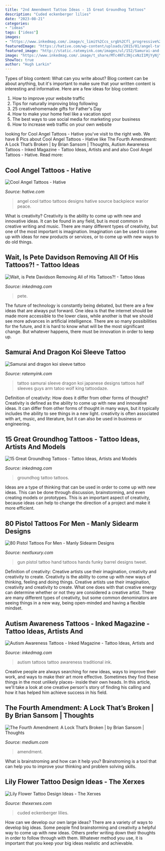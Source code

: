 ```yaml
---
title: "2nd Amendment Tattoo Ideas - 15 Great Groundhog Tattoos"
description: "Cuded eckenberger lilies"
date: "2023-08-21"
categories:
- "ideas"
tags: ["ideas"]
images:
- "https://www.inkedmag.com/.image/c_limit%2Ccs_srgb%2Cfl_progressive%2Cq_auto:good%2Cw_700/MTc3NTgwNDg1Mjc3Mzk0NTQx/129068038_3516474971774372_6197380869837030784_n.jpg"
featuredImage: "https://hative.com/wp-content/uploads/2015/01/angel-tattoos/10-cool-angel-tattoo-design.jpg"
featured_image: "http://static.ratemyink.com/images/ul/152/Samurai-and-dragon-koi-sleeve-tattoo-152381.jpeg"
image: "https://www.inkedmag.com/.image/t_share/MTc4NTc3NjcxNzI1MjYyNjY0/groundhog-fb.jpg"
ShowToc: true
author: "Hugh Larkin"
---
```



Types of blog content: What can you write about?
Blog content can be about anything, but it's important to make sure that your written content is interesting and informative. Here are a few ideas for blog content:
1. How to improve your website traffic 
2. Tips for naturally improving blog following 
3. 25 creativehomemade gifts for Father's Day 
4. How to make your home feel like a vacation spot 
5. The best ways to use social media for marketing your business 
6. How to increase web traffic on your own website 

	

		
looking for Cool Angel Tattoos - Hative you've visit to the right web. We have 8 Pics about Cool Angel Tattoos - Hative like The Fourth Amendment: A Lock That’s Broken | by Brian Sansom | Thoughts, Autism Awareness Tattoos - Inked Magazine - Tattoo Ideas, Artists and and also Cool Angel Tattoos - Hative. Read more:
		
    
## Cool Angel Tattoos - Hative

<img loading=lazy src="https://hative.com/wp-content/uploads/2015/01/angel-tattoos/10-cool-angel-tattoo-design.jpg" onerror="this.onerror=null;this.src='https://tse1.mm.bing.net/th?id=OIP.0CrvEw_T7iO0zlPRgZUSKgHaLD&amp;pid=15.1';" alt="Cool Angel Tattoos - Hative">

_Source: hative.com_

>angel cool tattoo tattoos designs hative source backpiece warior peace. 

	

What is creativity?
Creativity is the ability to come up with new and innovative ideas. It can be found in any field, but is most common in creative writing and music. There are many different types of creativity, but one of the most important is imagination. Imagination can be used to come up with ideas for new products or services, or to come up with new ways to do old things.

    
## Wait, Is Pete Davidson Removing All Of His Tattoos?! - Tattoo Ideas

<img loading=lazy src="https://www.inkedmag.com/.image/c_limit%2Ccs_srgb%2Cfl_progressive%2Cq_auto:good%2Cw_700/MTc3NTgwNDg1Mjc3Mzk0NTQx/129068038_3516474971774372_6197380869837030784_n.jpg" onerror="this.onerror=null;this.src='https://tse2.mm.bing.net/th?id=OIP.KNUTpzDJzG7bYcPvrOdnUQHaJP&amp;pid=15.1';" alt="Wait, is Pete Davidson Removing All of His Tattoos?! - Tattoo Ideas">

_Source: inkedmag.com_

>pete. 

	

The future of technology is constantly being debated, but there are a few ideas that are always put forward. One idea is that the internet should be made more accessible to the lower class, while another is that we should see more advances in artificial intelligence. There are so many possibilities for the future, and it is hard to know what will be the most significant change. But whatever happens, there must be innovation in order to keep up.

    
## Samurai And Dragon Koi Sleeve Tattoo

<img loading=lazy src="http://static.ratemyink.com/images/ul/152/Samurai-and-dragon-koi-sleeve-tattoo-152381.jpeg" onerror="this.onerror=null;this.src='https://tse4.mm.bing.net/th?id=OIP.rmtuNUqV8aqwhZQq4FdH3AHaLH&amp;pid=15.1';" alt="Samurai and dragon koi sleeve tattoo">

_Source: ratemyink.com_

>tattoo samurai sleeve dragon koi japanese designs tattoos half sleeves guys arm tatoo wolf king tattoodaze. 

	

Definition of creativity: How does it differ from other forms of thought?
Creativity is defined as the ability to come up with new and innovative ideas. It can differ from other forms of thought in many ways, but it typically includes the ability to see things in a new light. creativity is often associated with art, music, and literature, but it can also be used in business or engineering.

    
## 15 Great Groundhog Tattoos - Tattoo Ideas, Artists And Models

<img loading=lazy src="https://www.inkedmag.com/.image/t_share/MTc4NTc3NjcxNzI1MjYyNjY0/groundhog-fb.jpg" onerror="this.onerror=null;this.src='https://tse1.mm.bing.net/th?id=OIP.PsAIfRkoWbzhHNRssUt5zgHaD4&amp;pid=15.1';" alt="15 Great Groundhog Tattoos - Tattoo Ideas, Artists and Models">

_Source: inkedmag.com_

>groundhog tattoo tattoos. 

	

Ideas are a type of thinking that can be used in order to come up with new ideas. This can be done through discussion, brainstorming, and even creating models or prototypes. This is an important aspect of creativity, because ideas can help to change the direction of a project and make it more efficient.

    
## 80 Pistol Tattoos For Men - Manly Sidearm Designs

<img loading=lazy src="http://nextluxury.com/wp-content/uploads/two-barrel-pistol-tattoo-on-hands-for-men.jpg" onerror="this.onerror=null;this.src='https://tse1.mm.bing.net/th?id=OIP.U4ZnLqZ08Zsu4xEa8qRCgwHaHa&amp;pid=15.1';" alt="80 Pistol Tattoos For Men - Manly Sidearm Designs">

_Source: nextluxury.com_

>gun pistol tattoo hand tattoos hands funky barrel designs tweet. 

	

Definition of creativity: Creative artists use their imagination, creativity and creativity to create.
Creativity is the ability to come up with new ways of thinking, feeling and doing things. Creative artists use their imagination, creativity and creativity to create. What one does with that creative energy can determine whether or not they are considered a creative artist. There are many different types of creativity, but some common denominators are seeing things in a new way, being open-minded and having a flexible mindset.

    
## Autism Awareness Tattoos - Inked Magazine - Tattoo Ideas, Artists And

<img loading=lazy src="https://www.inkedmag.com/.image/t_share/MTU5MDMzMDQ1MDkwNzcyNjI5/autism_feature.jpg" onerror="this.onerror=null;this.src='https://tse2.mm.bing.net/th?id=OIP.fqFRM34fFSz_yTqtdSEvEwHaHa&amp;pid=15.1';" alt="Autism Awareness Tattoos - Inked Magazine - Tattoo Ideas, Artists and">

_Source: inkedmag.com_

>autism tattoos tattoo awareness traditional ink. 

	

Creative people are always searching for new ideas, ways to improve their work, and ways to make their art more effective. Sometimes they find these things in the most unlikely places- inside their own heads. In this article, we'll take a look at one creative person's story of finding his calling and how it has helped him achieve success in his field.

    
## The Fourth Amendment: A Lock That’s Broken | By Brian Sansom | Thoughts

<img loading=lazy src="https://miro.medium.com/max/1200/1*h2SZ4QLEHmjGCXK484H_yg.jpeg" onerror="this.onerror=null;this.src='https://tse3.mm.bing.net/th?id=OIP.OLw_xbgQB0QVrdIxVCkgqAHaE8&amp;pid=15.1';" alt="The Fourth Amendment: A Lock That’s Broken | by Brian Sansom | Thoughts">

_Source: medium.com_

>amendment. 

	

What is brainstroming and how can it help you?
Brainstroming is a tool that can help you to improve your thinking and problem solving skills.

    
## Lily Flower Tattoo Design Ideas - The Xerxes

<img loading=lazy src="http://thexerxes.com/wp-content/uploads/2015/12/Realistic-Yellow-Lily-Tattoo-by-Rodney-Eckenberger.jpg" onerror="this.onerror=null;this.src='https://tse1.mm.bing.net/th?id=OIP.4eZEif6LvdtGHu4et5lfUAHaPz&amp;pid=15.1';" alt="Lily Flower Tattoo Design Ideas - The Xerxes">

_Source: thexerxes.com_

>cuded eckenberger lilies. 

	

How can we develop our own large ideas?
There are a variety of ways to develop big ideas. Some people find brainstorming and creativity a helpful way to come up with new ideas. Others prefer writing down their thoughts in order to follow through with them. Whatever method you use, it is important that you keep your big ideas realistic and achievable.

